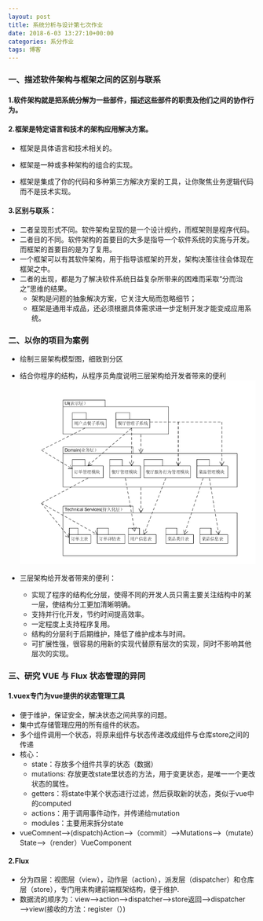 ```yaml
---
layout: post
title: 系统分析与设计第七次作业
date: 2018-6-03 13:27:10+00:00
categories: 系分作业
tags: 博客
---
```


### 一、描述软件架构与框架之间的区别与联系
#### 1.软件架构就是把系统分解为一些部件，描述这些部件的职责及他们之间的协作行为。
#### 2.框架是特定语言和技术的架构应用解决方案。
- 框架是具体语言和技术相关的。

- 框架是一种或多种架构的组合的实现。

- 框架是集成了你的代码和多种第三方解决方案的工具，让你聚焦业务逻辑代码而不是技术实现。

#### 3.区别与联系：
- 二者呈现形式不同。软件架构呈现的是一个设计规约，而框架则是程序代码。
- 二者目的不同。软件架构的首要目的大多是指导一个软件系统的实施与开发。而框架的首要目的是为了复用。
- 一个框架可以有其软件架构，用于指导该框架的开发，架构决策往往会体现在框架之中。
- 二者的出现，都是为了解决软件系统日益复杂所带来的困难而采取“分而治之”思维的结果。
  - 架构是问题的抽象解决方案，它关注大局而忽略细节；
  - 框架是通用半成品，还必须根据具体需求进一步定制开发才能变成应用系统。
  
### 二、以你的项目为案例
- 绘制三层架构模型图，细致到分区
- 结合你程序的结构，从程序员角度说明三层架构给开发者带来的便利
![](https://github.com/south270/south270.github.io/blob/master/image/h7/%E4%B8%89%E5%B1%82%E6%9E%B6%E6%9E%84%E5%9B%BE.png?raw=true)

- 三层架构给开发者带来的便利：
  - 实现了程序的结构化分层，使得不同的开发人员只需主要关注结构中的某一层，使结构分工更加清晰明确。
  - 支持并行化开发，节约时间提高效率。
  - 一定程度上支持程序复用。
  - 结构的分层利于后期维护，降低了维护成本与时间。
  - 可扩展性强，很容易的用新的实现代替原有层次的实现，同时不影响其他层次的实现。
  
### 三、研究 VUE 与 Flux 状态管理的异同

#### 1.vuex专门为vue提供的状态管理工具
- 便于维护，保证安全，解决状态之间共享的问题。
- 集中式存储管理应用的所有组件的状态。
- 多个组件调用一个状态，将原来组件与状态传递改成组件与仓库store之间的传递
- 核心：
  - state：存放多个组件共享的状态（数据）
  - mutations: 存放更改state里状态的方法，用于变更状态，是唯一一个更改状态的属性。
  - getters：将state中某个状态进行过滤，然后获取新的状态，类似于vue中的computed
  - actions：用于调用事件动作，并传递给mutation
  - modules：主要用来拆分state
 - vueComnent——>(dispatch)Action——>（commit）——>Mutations——>（mutate）State——>（render）VueComponent
 
 #### 2.Flux
 - 分为四层：视图层（view），动作层（action），派发层（dispatcher）和仓库层（store），专门用来构建前端框架结构，便于维护.
 - 数据流的顺序为：view——>action——>dispatcher——>store返回——>dispatcher——>view(接收的方法：register（）)
